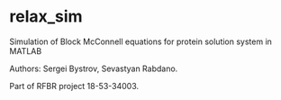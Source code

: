 # relax_sim
Simulation of Block McConnell equations for protein solution system in MATLAB

Authors: Sergei Bystrov, Sevastyan Rabdano.

Part of RFBR project 18-53-34003.
